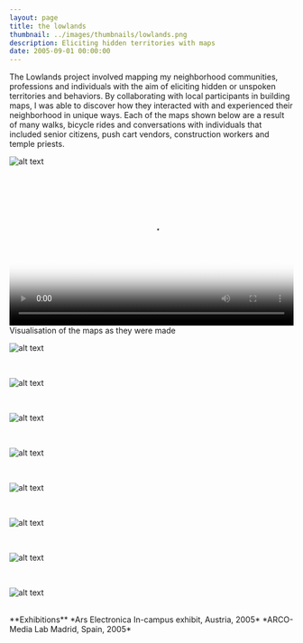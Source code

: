 ```yaml
---
layout: page
title: the lowlands
thumbnail: ../images/thumbnails/lowlands.png
description: Eliciting hidden territories with maps
date: 2005-09-01 00:00:00
---
```


The Lowlands project involved mapping my neighborhood communities, professions and individuals with the aim of eliciting hidden or unspoken territories and behaviors. By collaborating with local participants in building maps, I was able to discover how they interacted with and experienced their neighborhood in unique ways. Each of the maps shown below are a result of many walks, bicycle rides and conversations with individuals that included senior citizens, push cart vendors, construction workers and temple priests.

![alt text][1]

<br>

<video width="100%" controls poster="https://drive.google.com/uc?export=download&id=0B9y54HLy8OQsZEw1TzlBY291Z0k">
<source src="https://drive.google.com/uc?export=download&id=0B9y54HLy8OQsbVJtbmlEOXl5Wlk" type="video/ogg">
<source src="https://drive.google.com/uc?export=download&id=0B9y54HLy8OQsbi03Z2ptNHNVU0k" type="video/mp4">
</video>
Visualisation of the maps as they were made

![alt text][2]

<br>

![alt text][3]

<br>

![alt text][4]

<br>

![alt text][5]

<br>

![alt text][6]

<br>

![alt text][7]

<br>

![alt text][8]

<br>

![alt text][9]

<br>
**Exhibitions**  
*Ars Electronica In-campus exhibit, Austria, 2005*  
*ARCO-Media Lab Madrid, Spain, 2005*

[1]: /images/lowlands/01.jpg "Title"
[2]: /images/lowlands/02.jpg "Title"
[3]: /images/lowlands/03.jpg "Title"
[4]: /images/lowlands/04.jpg "Title"
[5]: /images/lowlands/05.jpg "Title"
[6]: /images/lowlands/06.jpg "Title"
[7]: /images/lowlands/07.jpg "Title"
[8]: /images/lowlands/08.jpg "Title"
[9]: /images/lowlands/09.jpg "Title"